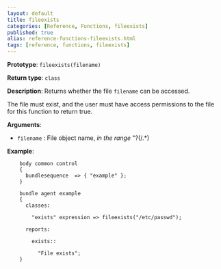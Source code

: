 ```yaml
---
layout: default
title: fileexists
categories: [Reference, Functions, fileexists]
published: true
alias: reference-functions-fileexists.html
tags: [reference, functions, fileexists]
---
```


**Prototype**: `fileexists(filename)`

**Return type**: `class`

**Description**: Returns whether the file `filename` can be accessed.

The file must exist, and the user must have access permissions to the file for 
this function to return true.

**Arguments**:

* `filename` : File object name, *in the range* "?(/.\*)

**Example**:  

```cf3
    body common control
    {
      bundlesequence  => { "example" };
    }

    bundle agent example
    {     
      classes:

        "exists" expression => fileexists("/etc/passwd");

      reports:

        exists::

          "File exists";
    }
```

